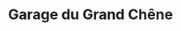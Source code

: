 ---
title: "Garage du Grand Chêne"
url: /verrieres-le-buisson/garage-du-grand-chene/
shop: Autohaus
---